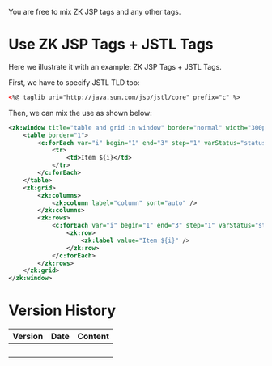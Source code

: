 You are free to mix ZK JSP tags and any other tags.

# Use ZK JSP Tags + JSTL Tags

Here we illustrate it with an example: ZK JSP Tags + JSTL Tags.

First, we have to specify JSTL TLD too:

``` xml
<%@ taglib uri="http://java.sun.com/jsp/jstl/core" prefix="c" %>
```

Then, we can mix the use as shown below:

``` xml
<zk:window title="table and grid in window" border="normal" width="300px">
    <table border="1">
        <c:forEach var="i" begin="1" end="3" step="1" varStatus="status">
            <tr>
                <td>Item ${i}</td>
            </tr>
        </c:forEach>
    </table>
    <zk:grid>
        <zk:columns>
            <zk:column label="column" sort="auto" />
        </zk:columns>
        <zk:rows>
            <c:forEach var="i" begin="1" end="3" step="1" varStatus="status">
                <zk:row>
                    <zk:label value="Item ${i}" />
                </zk:row>
            </c:forEach>
        </zk:rows>
    </zk:grid>
</zk:window>
```

# Version History

| Version | Date | Content |
|---------|------|---------|
|         |      |         |
